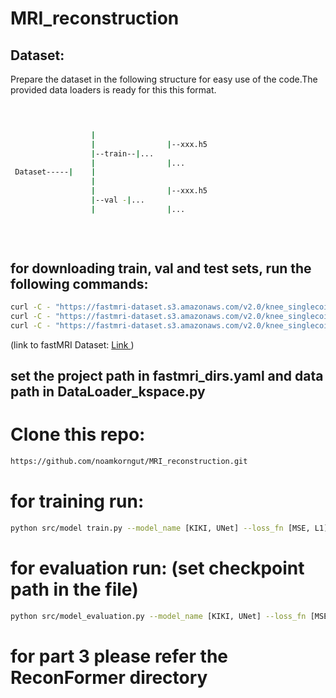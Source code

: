 # MRI_reconstruction



## Dataset:
Prepare the dataset in the following structure for easy use of the code.The provided data loaders is ready for this this format.


```bash


                  
                  |                       
                  |                |--xxx.h5  
                  |--train--|...
                  |                |...
 Dataset-----|    |                   
                  |
                  |                |--xxx.h5      
                  |--val -|...
                  |                |...  
                              
                          
                                    
 ```

## for downloading train, val and test sets, run the following commands:
```bash 
curl -C - "https://fastmri-dataset.s3.amazonaws.com/v2.0/knee_singlecoil_train.tar.xzAWSAccessKeyId=AKIAJM2LEZ67Y2JL3KRA&Signature=qV5z%2Bt5EVqoExVsS%2F%2B%2Fb6O4Tneg%3D&Expires=1682289455" --output knee_singlecoil_train.tar.xz
curl -C - "https://fastmri-dataset.s3.amazonaws.com/v2.0/knee_singlecoil_val.tar.xzAWSAccessKeyId=AKIAJM2LEZ67Y2JL3KRA&Signature=XXBy9KH%2B65zzfFh62xWdn3a53ZU%3D&Expires=1682289455" --output knee_singlecoil_val.tar.xz
curl -C - "https://fastmri-dataset.s3.amazonaws.com/v2.0/knee_singlecoil_test.tar.xzAWSAccessKeyId=AKIAJM2LEZ67Y2JL3KRA&Signature=%2Fo4xxDIrkuIc6M%2Fl%2Bgk0rVjLeg0%3D&Expires=1682289455" --output knee_singlecoil_test_v2.tar.xz
```
(link to fastMRI Dataset: <a href="https://fastmri.med.nyu.edu/"> Link </a>)
## set the project path in fastmri_dirs.yaml and data path in DataLoader_kspace.py

#  Clone this repo:
```bash 
https://github.com/noamkorngut/MRI_reconstruction.git
```
# for training run:
```bash 
python src/model train.py --model_name [KIKI, UNet] --loss_fn [MSE, L1]
```
# for evaluation run: (set checkpoint path in the file)
```bash 
python src/model_evaluation.py --model_name [KIKI, UNet] --loss_fn [MSE, L1]
```

# for part 3 please refer the ReconFormer directory
